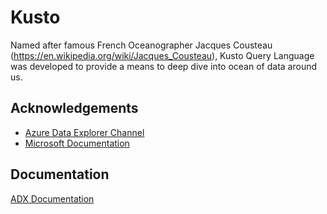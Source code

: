 
# Kusto
Named after famous French Oceanographer Jacques Cousteau (https://en.wikipedia.org/wiki/Jacques_Cousteau), Kusto Query Language was developed to provide a means to deep dive into ocean of data around us.


## Acknowledgements
 - [Azure Data Explorer Channel](https://www.youtube.com/channel/UCPgPN-0DLaImaaDR_TtKR8A/videos)
 - [Microsoft Documentation](https://learn.microsoft.com/en-us/azure/data-explorer)


## Documentation
[ADX Documentation](https://learn.microsoft.com/en-us/azure/data-explorer/)
